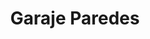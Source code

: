 ---
title: "Garaje Paredes"
url: /pamplona-iruna/garaje-paredes/
shop: reparación de automóviles
---